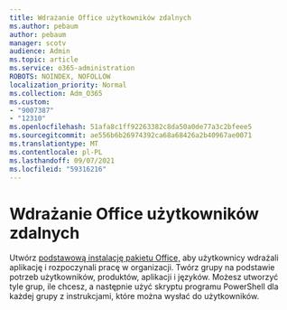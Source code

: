 ```yaml
---
title: Wdrażanie Office użytkowników zdalnych
ms.author: pebaum
author: pebaum
manager: scotv
audience: Admin
ms.topic: article
ms.service: o365-administration
ROBOTS: NOINDEX, NOFOLLOW
localization_priority: Normal
ms.collection: Adm_O365
ms.custom:
- "9007387"
- "12310"
ms.openlocfilehash: 51afa8c1ff92263382c8da50a0de77a3c2bfeee5
ms.sourcegitcommit: ae556b6b26974392ca68a68426a2b40967ae0071
ms.translationtype: MT
ms.contentlocale: pl-PL
ms.lasthandoff: 09/07/2021
ms.locfileid: "59316216"
---
```

# <a name="deploy-office-to-remote-users"></a>Wdrażanie Office użytkowników zdalnych

Utwórz [podstawową instalację pakietu Office,](https://admin.microsoft.com/Adminportal/Home#/officeremoteinstall) aby użytkownicy wdrażali aplikację i rozpoczynali pracę w organizacji. Twórz grupy na podstawie potrzeb użytkowników, produktów, aplikacji i języków. Możesz utworzyć tyle grup, ile chcesz, a następnie użyć skryptu programu PowerShell dla każdej grupy z instrukcjami, które można wysłać do użytkowników.
